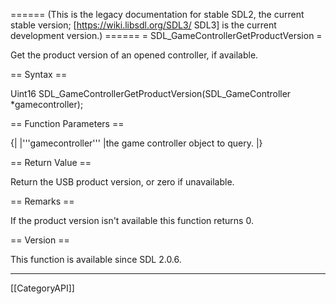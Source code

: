 ====== (This is the legacy documentation for stable SDL2, the current stable version; [https://wiki.libsdl.org/SDL3/ SDL3] is the current development version.) ======
= SDL_GameControllerGetProductVersion =

Get the product version of an opened controller, if available.

== Syntax ==

<syntaxhighlight lang='c'>
Uint16 SDL_GameControllerGetProductVersion(SDL_GameController *gamecontroller);
</syntaxhighlight>

== Function Parameters ==

{|
|'''gamecontroller'''
|the game controller object to query.
|}

== Return Value ==

Return the USB product version, or zero if unavailable.

== Remarks ==

If the product version isn't available this function returns 0.

== Version ==

This function is available since SDL 2.0.6.

----
[[CategoryAPI]]


